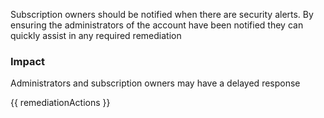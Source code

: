 
Subscription owners should be notified when there are security alerts. By ensuring the administrators of the account have been notified they can quickly assist in any required remediation

### Impact
Administrators and subscription owners may have a delayed response

<!-- DO NOT CHANGE -->
{{ remediationActions }}



